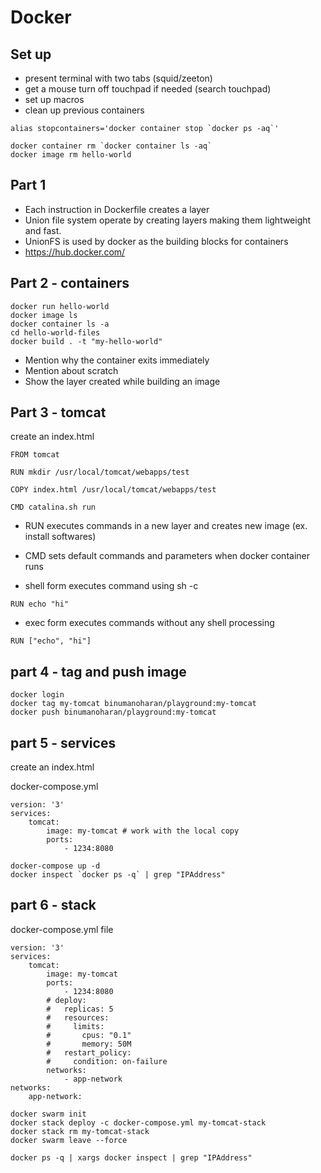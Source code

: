 # Docker

## Set up

- present terminal with two tabs (squid/zeeton)
- get a mouse turn off touchpad if needed (search touchpad)
- set up macros
- clean up previous containers
```
alias stopcontainers='docker container stop `docker ps -aq`'
```
```
docker container rm `docker container ls -aq`
docker image rm hello-world
```


## Part 1

- Each instruction in Dockerfile creates a layer
- Union file system operate by creating layers making them lightweight and fast.
- UnionFS is used by docker as the building blocks for containers
- https://hub.docker.com/

## Part 2 - containers

```
docker run hello-world
docker image ls
docker container ls -a
cd hello-world-files
docker build . -t "my-hello-world"
```

- Mention why the container exits immediately
- Mention about scratch
- Show the layer created while building an image

## Part 3 - tomcat

create an index.html

```
FROM tomcat

RUN mkdir /usr/local/tomcat/webapps/test

COPY index.html /usr/local/tomcat/webapps/test

CMD catalina.sh run
```

- RUN executes commands in a new layer and creates new image (ex. install softwares)
- CMD sets default commands and parameters when docker container runs

- shell form executes command using sh -c
```
RUN echo "hi"
```
- exec form executes commands without any shell processing
```
RUN ["echo", "hi"]
```

## part 4 - tag and push image

```
docker login
docker tag my-tomcat binumanoharan/playground:my-tomcat
docker push binumanoharan/playground:my-tomcat
```

## part 5 - services

create an index.html

docker-compose.yml
```
version: '3'
services:
    tomcat:
        image: my-tomcat # work with the local copy
        ports:
            - 1234:8080
```

```
docker-compose up -d
docker inspect `docker ps -q` | grep "IPAddress"
```


## part 6 - stack

docker-compose.yml file
```
version: '3'
services:
    tomcat:
        image: my-tomcat
        ports:
            - 1234:8080
        # deploy:
        #   replicas: 5
        #   resources:
        #     limits:
        #       cpus: "0.1"
        #       memory: 50M
        #   restart_policy:
        #     condition: on-failure
        networks:
            - app-network
networks:
    app-network:

```

```
docker swarm init
docker stack deploy -c docker-compose.yml my-tomcat-stack
docker stack rm my-tomcat-stack
docker swarm leave --force
```

```
docker ps -q | xargs docker inspect | grep "IPAddress"
```
